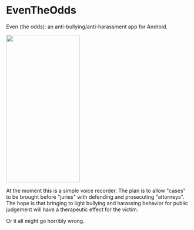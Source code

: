 # EvenTheOdds
Even (the odds): an anti-bullying/anti-harassment app for Android.

<img src="http://dialectek.com/EvenTheOdds/EvenTheOdds.png" width="200" height="400" />

At the moment this is a simple voice recorder. The plan is to allow "cases" to be
brought before "juries" with defending and prosecuting "attorneys". The hope is that
bringing to light bullying and harassing behavior for public judgement will have a 
therapeutic effect for the victim.

Or it all might go horribly wrong.


